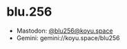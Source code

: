 # blu.256
* Mastodon: [@blu256@koyu.space](https://koyu.space/@blu256)
* Gemini:   gemini://koyu.space/blu256
